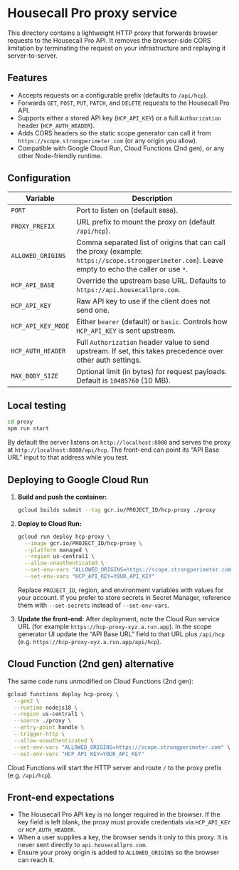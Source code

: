 # Housecall Pro proxy service

This directory contains a lightweight HTTP proxy that forwards browser requests to the Housecall Pro API. It removes the browser-side CORS limitation by terminating the request on your infrastructure and replaying it server-to-server.

## Features

- Accepts requests on a configurable prefix (defaults to `/api/hcp`).
- Forwards `GET`, `POST`, `PUT`, `PATCH`, and `DELETE` requests to the Housecall Pro API.
- Supports either a stored API key (`HCP_API_KEY`) or a full `Authorization` header (`HCP_AUTH_HEADER`).
- Adds CORS headers so the static scope generator can call it from `https://scope.strongperimeter.com` (or any origin you allow).
- Compatible with Google Cloud Run, Cloud Functions (2nd gen), or any other Node-friendly runtime.

## Configuration

| Variable | Description |
|----------|-------------|
| `PORT` | Port to listen on (default `8080`). |
| `PROXY_PREFIX` | URL prefix to mount the proxy on (default `/api/hcp`). |
| `ALLOWED_ORIGINS` | Comma separated list of origins that can call the proxy (example: `https://scope.strongperimeter.com`). Leave empty to echo the caller or use `*`. |
| `HCP_API_BASE` | Override the upstream base URL. Defaults to `https://api.housecallpro.com`. |
| `HCP_API_KEY` | Raw API key to use if the client does not send one. |
| `HCP_API_KEY_MODE` | Either `bearer` (default) or `basic`. Controls how `HCP_API_KEY` is sent upstream. |
| `HCP_AUTH_HEADER` | Full `Authorization` header value to send upstream. If set, this takes precedence over other auth settings. |
| `MAX_BODY_SIZE` | Optional limit (in bytes) for request payloads. Default is `10485760` (10 MB). |

## Local testing

```bash
cd proxy
npm run start
```

By default the server listens on `http://localhost:8080` and serves the proxy at `http://localhost:8080/api/hcp`. The front-end can point its “API Base URL” input to that address while you test.

## Deploying to Google Cloud Run

1. **Build and push the container:**
   ```bash
   gcloud builds submit --tag gcr.io/PROJECT_ID/hcp-proxy ./proxy
   ```

2. **Deploy to Cloud Run:**
   ```bash
   gcloud run deploy hcp-proxy \
     --image gcr.io/PROJECT_ID/hcp-proxy \
     --platform managed \
     --region us-central1 \
     --allow-unauthenticated \
     --set-env-vars "ALLOWED_ORIGINS=https://scope.strongperimeter.com" \
     --set-env-vars "HCP_API_KEY=YOUR_API_KEY"
   ```

   Replace `PROJECT_ID`, region, and environment variables with values for your account. If you prefer to store secrets in Secret Manager, reference them with `--set-secrets` instead of `--set-env-vars`.

3. **Update the front-end:**
   After deployment, note the Cloud Run service URL (for example `https://hcp-proxy-xyz.a.run.app`). In the scope generator UI update the “API Base URL” field to that URL plus `/api/hcp` (e.g. `https://hcp-proxy-xyz.a.run.app/api/hcp`).

## Cloud Function (2nd gen) alternative

The same code runs unmodified on Cloud Functions (2nd gen):

```bash
gcloud functions deploy hcp-proxy \
  --gen2 \
  --runtime nodejs18 \
  --region us-central1 \
  --source ./proxy \
  --entry-point handle \
  --trigger-http \
  --allow-unauthenticated \
  --set-env-vars "ALLOWED_ORIGINS=https://scope.strongperimeter.com" \
  --set-env-vars "HCP_API_KEY=YOUR_API_KEY"
```

Cloud Functions will start the HTTP server and route `/` to the proxy prefix (e.g. `/api/hcp`).

## Front-end expectations

- The Housecall Pro API key is no longer required in the browser. If the key field is left blank, the proxy must provide credentials via `HCP_API_KEY` or `HCP_AUTH_HEADER`.
- When a user supplies a key, the browser sends it only to this proxy. It is never sent directly to `api.housecallpro.com`.
- Ensure your proxy origin is added to `ALLOWED_ORIGINS` so the browser can reach it.
